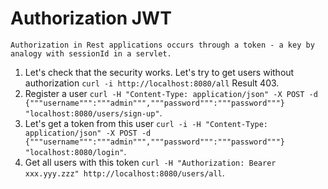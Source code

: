 # Authorization JWT
`Authorization in Rest applications occurs through a token - a key by analogy with sessionId in a servlet.`

1. Let's check that the security works. Let's try to get users without authorization
`curl -i http://localhost:8080/all` Result 403.
2. Register a user `curl -H "Content-Type: application/json" -X POST -d {"""username""":"""admin""","""password""":"""password"""} "localhost:8080/users/sign-up"`.
3. Let's get a token from this user `curl -i -H "Content-Type: application/json" -X POST -d {"""username""":"""admin""","""password""":"""password"""} "localhost:8080/login"`.
4. Get all users with this token `curl -H "Authorization: Bearer xxx.yyy.zzz" http://localhost:8080/users/all`.